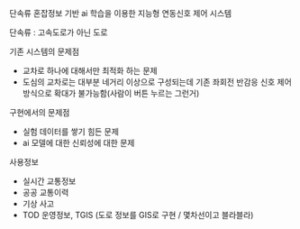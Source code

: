 단속류 혼잡정보 기반 ai 학습을 이용한 지능형 연동신호 제어 시스템

단속류 : 고속도로가 아닌 도로

기존 시스템의 문제점 
- 교차로 하나에 대해서만 최적화 하는 문제
- 도심의 교차로는 대부분 네거리 이상으로 구성되는데 기존 좌회전 반감응 신호 제어 방식으로 확대가 불가능함(사람이 버튼 누르는 그런거)


구현에서의 문제점
- 실험 데이터를 쌓기 힘든 문제
- ai 모델에 대한 신뢰성에 대한 문제

사용정보
- 실시간 교통정보
- 공공 교통이력 
- 기상 사고
- TOD 운영정보, TGIS (도로 정보를 GIS로 구현 /  몇차선이고 블라블라)